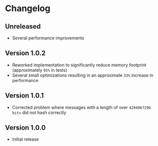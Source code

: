 # Changelog

## Unreleased

- Several performance improvements

## Version 1.0.2

- Reworked implementation to significantly reduce memory footprint (approximately `95%` in tests)
- Several small optimizations resulting in an approximate `33%` increase in performance

## Version 1.0.1

- Corrected problem where messages with a length of over `4294967296 bits` did not hash correctly

## Version 1.0.0

- Initial release
